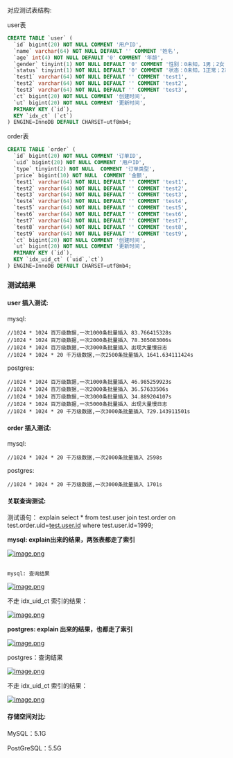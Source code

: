 对应测试表结构:

user表

```sql
CREATE TABLE `user` (
  `id` bigint(20) NOT NULL COMMENT '用户ID',
  `name` varchar(64) NOT NULL DEFAULT '' COMMENT '姓名',
  `age` int(4) NOT NULL DEFAULT '0' COMMENT '年龄',
  `gender` tinyint(1) NOT NULL DEFAULT '0' COMMENT '性别：0未知，1男；2女',
  `status` tinyint(1) NOT NULL DEFAULT '0' COMMENT '状态：0未知，1正常；2冻结',
  `test1` varchar(64) NOT NULL DEFAULT '' COMMENT 'test1',
  `test2` varchar(64) NOT NULL DEFAULT '' COMMENT 'test2',
  `test3` varchar(64) NOT NULL DEFAULT '' COMMENT 'test3',
  `ct` bigint(20) NOT NULL COMMENT '创建时间',
  `ut` bigint(20) NOT NULL COMMENT '更新时间',
  PRIMARY KEY (`id`),
  KEY `idx_ct` (`ct`)
) ENGINE=InnoDB DEFAULT CHARSET=utf8mb4;
```

order表

```sql
CREATE TABLE `order` (
  `id` bigint(20) NOT NULL COMMENT '订单ID',
  `uid` bigint(20) NOT NULL COMMENT '用户ID',
  `type` tinyint(2) NOT NULL  COMMENT '订单类型',
  `price` bigint(10) NOT NULL  COMMENT '金额',
  `test1` varchar(64) NOT NULL DEFAULT '' COMMENT 'test1',
  `test2` varchar(64) NOT NULL DEFAULT '' COMMENT 'test2',
  `test3` varchar(64) NOT NULL DEFAULT '' COMMENT 'test3',
  `test4` varchar(64) NOT NULL DEFAULT '' COMMENT 'test4',
  `test5` varchar(64) NOT NULL DEFAULT '' COMMENT 'test5',
  `test6` varchar(64) NOT NULL DEFAULT '' COMMENT 'test6',
  `test7` varchar(64) NOT NULL DEFAULT '' COMMENT 'test7',
  `test8` varchar(64) NOT NULL DEFAULT '' COMMENT 'test8',
  `test9` varchar(64) NOT NULL DEFAULT '' COMMENT 'test9',
  `ct` bigint(20) NOT NULL COMMENT '创建时间',
  `ut` bigint(20) NOT NULL COMMENT '更新时间',
  PRIMARY KEY (`id`),
  KEY `idx_uid_ct` (`uid`,`ct`)
) ENGINE=InnoDB DEFAULT CHARSET=utf8mb4;
```



### 测试结果

#### user 插入测试:

mysql:

```
//1024 * 1024 百万级数据,一次1000条批量插入 83.766415328s
//1024 * 1024 百万级数据,一次2000条批量插入 78.305083006s
//1024 * 1024 百万级数据,一次3000条批量插入 出现大量慢日志
//1024 * 1024 * 20 千万级数据,一次2500条批量插入 1641.634111424s
```



postgres:

```
//1024 * 1024 百万级数据,一次1000条批量插入 46.985259923s
//1024 * 1024 百万级数据,一次2000条批量插入 36.57633506s
//1024 * 1024 百万级数据,一次3000条批量插入 34.889204107s
//1024 * 1024 百万级数据,一次5000条批量插入 出现大量慢日志
//1024 * 1024 * 20 千万级数据,一次3000条批量插入 729.143911501s
```



#### order 插入测试:

mysql:

```
//1024 * 1024 * 20 千万级数据,一次2000条批量插入 2598s
```

postgres:

```
//1024 * 1024 * 20 千万级数据,一次3000条批量插入 1701s

```

#### 关联查询测试:

测试语句： explain select * from test.user join test.order on test.order.uid=[test.user.id](http://test.user.id/) where test.user.id=1999;



**mysql: explain出来的结果，两张表都走了索引**

[![image.png](https://i.postimg.cc/nc3rLxmJ/image.png)](https://postimg.cc/zVR8d9pt)

```

mysql: 查询结果
```

[![image.png](https://i.postimg.cc/sX3CSQF0/image.png)](https://postimg.cc/mcpnWrgQ)

不走 idx_uid_ct 索引的结果：

[![image.png](https://i.postimg.cc/nhqWkF18/image.png)](https://postimg.cc/G4hz31Nz)



**postgres: explain 出来的结果，也都走了索引**

[![image.png](https://i.postimg.cc/VNYKWj6M/image.png)](https://postimg.cc/Hrh0p8bs)



postgres：查询结果

[![image.png](https://i.postimg.cc/Xqc85qbx/image.png)](https://postimg.cc/WqzgL2tJ)

不走 idx_uid_ct 索引的结果：

[![image.png](https://i.postimg.cc/HkjwYBV6/image.png)](https://postimg.cc/CRTBJCC8)

#### 存储空间对比:

MySQL：5.1G

PostGreSQL：5.5G
